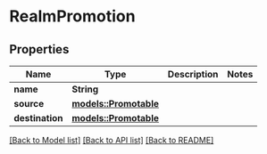 # RealmPromotion

## Properties

Name | Type | Description | Notes
------------ | ------------- | ------------- | -------------
**name** | **String** |  | 
**source** | [**models::Promotable**](Promotable.md) |  | 
**destination** | [**models::Promotable**](Promotable.md) |  | 

[[Back to Model list]](../README.md#documentation-for-models) [[Back to API list]](../README.md#documentation-for-api-endpoints) [[Back to README]](../README.md)


